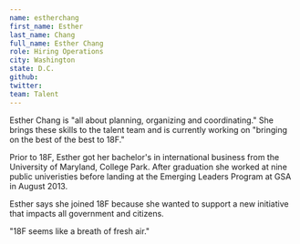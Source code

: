 ```yaml
---
name: estherchang
first_name: Esther
last_name: Chang
full_name: Esther Chang
role: Hiring Operations
city: Washington
state: D.C.
github:
twitter:
team: Talent
---
```


Esther Chang is "all about planning, organizing and coordinating." She brings these skills to the talent team and is currently working on "bringing on the best of the best to 18F." 

Prior to 18F, Esther got her bachelor's in international business from the University of Maryland, College Park. After graduation she worked at nine public univeristies before landing at the Emerging Leaders Program at GSA in August 2013. 

Esther says she joined 18F because she wanted to support a new initiative that impacts all government and citizens. 

"18F seems like a breath of fresh air." 


